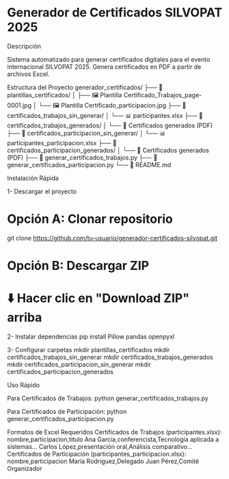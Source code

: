 # Generador de Certificados SILVOPAT 2025
Descripción

Sistema automatizado para generar certificados digitales para el evento internacional SILVOPAT 2025. Genera certificados en PDF a partir de archivos Excel.

Estructura del Proyecto
generador_certificados/
├── 📁 plantillas_certificados/
│   ├── 🖼️ Plantilla Certificado_Trabajos_page-0001.jpg
│   └── 🖼️ Plantilla Certificado_participacion.jpg
├── 📁 certificados_trabajos_sin_generar/
│   └── 📊 participantes.xlsx
├── 📁 certificados_trabajos_generados/
│   └── 📄 Certificados generados (PDF)
├── 📁 certificados_participacion_sin_generar/
│   └── 📊 participantes_participacion.xlsx
├── 📁 certificados_participacion_generados/
│   └── 📄 Certificados generados (PDF)
├── 🐍 generar_certificados_trabajos.py
├── 🐍 generar_certificados_participacion.py
└── 📖 README.md

Instalación Rápida

1- Descargar el proyecto
# Opción A: Clonar repositorio
  git clone https://github.com/tu-usuario/generador-certificados-silvopat.git

# Opción B: Descargar ZIP
# ⬇️ Hacer clic en "Download ZIP" arriba

2- Instalar dependencias
  pip install Pillow pandas openpyxl

3- Configurar carpetas
  mkdir plantillas_certificados
  mkdir certificados_trabajos_sin_generar
  mkdir certificados_trabajos_generados
  mkdir certificados_participacion_sin_generar
  mkdir certificados_participacion_generados

Uso Rápido

Para Certificados de Trabajos:
  python generar_certificados_trabajos.py
  
Para Certificados de Participación:
  python generar_certificados_participacion.py

Formatos de Excel Requeridos
  Certificados de Trabajos (participantes.xlsx):
    nombre,participacion,titulo
    Ana García,conferencista,Tecnología aplicada a sistemas...
    Carlos López,presentación oral,Análisis comparativo...
  Certificados de Participación (participantes_participacion.xlsx):
    nombre,participacion
    María Rodríguez,Delegado
    Juan Pérez,Comité Organizador

